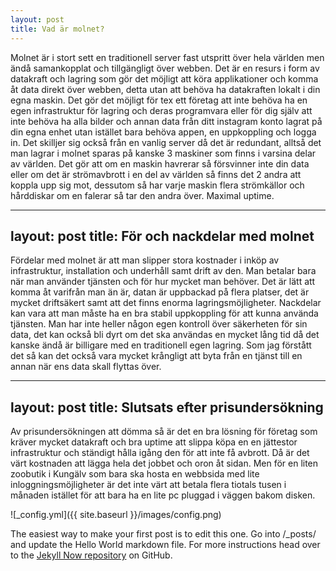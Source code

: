```yaml
---
layout: post
title: Vad är molnet?
---
```

Molnet är i stort sett en traditionell server fast utspritt över hela världen men ändå samankopplat och tillgängligt över webben. Det är en resurs i form av datakraft och lagring som gör det möjligt att köra applikationer och komma åt data direkt över webben, detta utan att behöva ha datakraften lokalt i din egna maskin. Det gör det möjligt för tex ett företag att inte behöva ha en egen infrastruktur för lagring och deras programvara eller för dig själv att inte behöva ha alla bilder och annan data från ditt instagram konto lagrat på din egna enhet utan istället bara behöva appen, en uppkoppling och logga in. Det skilljer sig också från en vanlig server då det är redundant, alltså det man lagrar i molnet sparas på kanske 3 maskiner som finns i varsina delar av världen. Det gör att om en maskin havrerar så försvinner inte din data eller om det är strömavbrott i en del av världen så finns det 2 andra att koppla upp sig mot, dessutom så har varje maskin flera strömkällor och hårddiskar om en falerar så tar den andra över. Maximal uptime.

---
layout: post
title: För och nackdelar med molnet
---

Fördelar med molnet är att man slipper stora kostnader i inköp av infrastruktur, installation och underhåll samt drift av den. Man betalar bara när man använder tjänsten och för hur mycket man behöver. Det är lätt att komma åt varifrån man än är, datan är uppbackad på flera platser, det är mycket driftsäkert samt att det finns enorma lagringsmöjligheter. Nackdelar kan vara att man måste ha en bra stabil uppkoppling för att kunna använda tjänsten. Man har inte heller någon egen kontroll över säkerheten för sin data, det kan också bli dyrt om det ska användas en mycket lång tid då det kanske ändå är billigare med en traditionell egen lagring. Som jag förstått det så kan det också vara mycket krångligt att byta från en tjänst till en annan när ens data skall flyttas över.

---
layout: post
title: Slutsats efter prisundersökning
---

Av prisundersökningen att dömma så är det en bra lösning för företag som kräver mycket datakraft och bra uptime att slippa köpa en en jättestor infrastruktur och ständigt hålla igång den för att inte få avbrott. Då är det värt kostnaden att lägga hela det jobbet och oron åt sidan. Men för en liten zoobutik i Kungälv som bara ska hosta en webbsida med lite inloggningsmöjligheter är det inte värt att betala flera tiotals tusen i månaden istället för att bara ha en lite pc pluggad i väggen bakom disken.

![_config.yml]({{ site.baseurl }}/images/config.png)

The easiest way to make your first post is to edit this one. Go into /_posts/ and update the Hello World markdown file. For more instructions head over to the [Jekyll Now repository](https://github.com/barryclark/jekyll-now) on GitHub.
